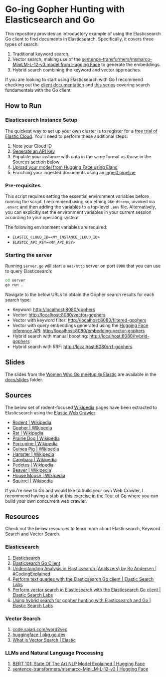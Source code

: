 # Go-ing Gopher Hunting with Elasticsearch and Go

This repository provides an introductory example of using the Elasticsearch Go client to find documents in Elasticsearch. Specifically, it covers three types of search:

1. Traditional keyword search.
2. Vector search, making use of the [sentence-transformers/msmarco-MiniLM-L-12-v3 model from Hugging Face](https://huggingface.co/sentence-transformers/msmarco-MiniLM-L-12-v3) to generate the embeddings.
3. Hybrid search combining the keyword and vector approaches.

If you are looking to start using Elasticsearch with Go I recommend checking out the [client documentation](https://www.elastic.co/guide/en/elasticsearch/client/go-api/current/index.html) and [this series](https://www.elastic.co/search-labs/blog/perform-text-queries-with-the-elasticsearch-go-client) covering search fundamentals with the Go client.

## How to Run

### Elasticsearch Instance Setup

The quickest way to set up your own cluster is to register for a [free trial of Elastic Cloud](https://www.elastic.co/cloud/elasticsearch-service/signup). You'll need to perform these additional steps:

1. Note your Cloud ID
2. [Generate an API Key](https://www.elastic.co/guide/en/kibana/current/api-keys.html)
3. Populate your instance with data in the same format as those in the [Sources](https://github.com/carlyrichmond/gopher-hunting-elasticsearch#sources) section below
4. [Upload your model from Hugging Face using Eland](https://www.elastic.co/guide/en/elasticsearch/client/eland/current/machine-learning.html#ml-nlp-pytorch)
5. Enriching your ingested documents using an [ingest pipeline](https://www.elastic.co/guide/en/elasticsearch/reference/current/ingest.html)

### Pre-requisites

This script requires setting the essential environment variables before running the script. I recommend using something like `direnv`, invoked via `.envrc` and then adding the variables to a top-level `.env` file. Alternatively, you can explicitly set the environment variables in your current session according to your operating system.

The following environment variables are required:

- `ELASTIC_CLOUD_ID=<MY_INSTANCE_CLOUD_ID>` 
- `ELASTIC_API_KEY=<MY_API_KEY>`

### Starting the server

Running `server.go` will start a `net/http` server on port `8080` that you can use to query Elasticsearch:

```bash
cd server
go run .
```

Navigate to the below URLs to obtain the Gopher search results for each search type:

* Keyword: [http://localhost:8080/gophers](http://localhost:8080/gophers)
* Vector: [http://localhost:8080/vector-gophers](http://localhost:8080/vector-gophers)
* Vector with keyword filter: [http://localhost:8080/filtered-gophers](http://localhost:8080/filtered-gophers)
* Vector with query embeddings generated using the [Hugging Face inference API](https://huggingface.co/blog/getting-started-with-embeddings): [http://localhost:8080/embedding-vector-gophers](http://localhost:8080/embedding-vector-gophers)
* Hybrid search with manual boosting: [http://localhost:8080/hybrid-gophers](http://localhost:8080/hybrid-gophers)
* Hybrid search with RRF: [http://localhost:8080/rrf-gophers](http://localhost:8080/rrf-gophers)

## Slides

The slides from the [Women Who Go meetup @ Elastic](https://www.meetup.com/women-who-go-london/events/295633460/) are available in the [docs/slides](./docs/slides/) folder.

## Sources

The below set of rodent-focused [Wikipedia](https://en.wikipedia.org/wiki/Main_Page) pages have been extracted to Elasticsearch using the [Elastic Web Crawler](https://www.elastic.co/web-crawler):

* [Rodent | Wikipedia](https://en.wikipedia.org/wiki/Rodent)
* [Gopher | Wikipedia](https://en.wikipedia.org/wiki/Gopher)
* [Rat | Wikipedia](https://en.wikipedia.org/wiki/Rat)
* [Prairie Dog | Wikipedia](https://en.wikipedia.org/wiki/Prairie_dog)
* [Porcupine | Wikipedia](https://en.wikipedia.org/wiki/Porcupine)
* [Guinea Pig | Wikipedia](https://en.wikipedia.org/wiki/Guinea_pig)
* [Hamster | Wikipedia](https://en.wikipedia.org/wiki/Hamster)
* [Capybara | Wikipedia](https://en.wikipedia.org/wiki/Capybara)
* [Pedetes | Wikipedia](https://en.wikipedia.org/wiki/Pedetes)
* [Beaver | Wikipedia](https://en.wikipedia.org/wiki/Beaver)
* [House Mouse | Wikipedia](https://en.wikipedia.org/wiki/House_mouse)
* [Squirrel | Wikipedia](https://en.wikipedia.org/wiki/Squirrel)

If you're new to Go and would like to build your own Web Crawler, I recommend having a stab at [this exercise in the Tour of Go](https://go.dev/tour/concurrency/10) where you can build your own concurrent web crawler.

## Resources

Check out the below resources to learn more about Elasticsearch, Keyword Search and Vector Search.

### Elasticsearch

1. [Elasticsearch](https://www.elastic.co/elasticsearch/)
2. [Elasticsearch Go Client](https://www.elastic.co/guide/en/elasticsearch/client/go-api/current/index.html)
3. [Understanding Analysis in Elasticsearch (Analyzers) by Bo Andersen | #CodingExplained](https://codingexplained.com/coding/elasticsearch/understanding-analysis-in-elasticsearch-analyzers)
4. [Perform text queries with the Elasticsearch Go client | Elastic Search Labs](https://www.elastic.co/search-labs/blog/perform-text-queries-with-the-elasticsearch-go-client)
5. [Perform vector search in Elasticsearch with the Elasticsearch Go client | Elastic Search Labs](https://www.elastic.co/search-labs/blog/perform-vector-search-with-the-elasticsearch-go-client)
6. [Using hybrid search for gopher hunting with Elasticsearch and Go | Elastic Search Labs](https://www.elastic.co/search-labs/blog/hybrid-search-with-the-elasticsearch-go-client)

### Vector Search

1. [code.sajari.com/word2vec](https://pkg.go.dev/code.sajari.com/word2vec)
2. [huggingface | pkg.go.dev](https://pkg.go.dev/github.com/nlpodyssey/spago/pkg/nlp/transformers/huggingface)
3. [What is Vector Search | Elastic](https://www.elastic.co/what-is/vector-search)

### LLMs and Natural Language Processing

1. [BERT 101: State Of The Art NLP Model Explained | Hugging Face](https://huggingface.co/blog/bert-101)
2. [sentence-transformers/msmarco-MiniLM-L-12-v3 | Hugging Face](https://huggingface.co/sentence-transformers/msmarco-MiniLM-L-12-v3)